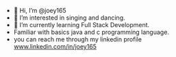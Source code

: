 - 👋 Hi, I’m @joey165
- 👀 I’m interested in singing and dancing.
- 🌱 I’m currently learning Full Stack Development.
-  Familiar with basics java and c programming language.
-  you can reach me through my linkedin profile
    www.linkedin.com/in/joey165

<!---
joey165/joey165 is a ✨ special ✨ repository because its `README.md` (this file) appears on your GitHub profile.
You can click the Preview link to take a look at your changes.
--->
